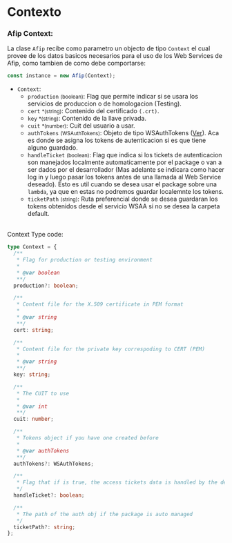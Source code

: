 # Contexto

### Afip Context:

La clase `Afip` recibe como parametro un objecto de tipo `Context` el cual provee de los datos basicos necesarios para el uso de los Web Services de Afip, como tambien de como debe comportarse:

```ts
const instance = new Afip(Context);
```

- `Context`:
  - `production` <small>(boolean)</small>: Flag que permite indicar si se usara los servicios de produccion o de homologacion (Testing).
  - `cert` <small>\*(string)</small>: Contenido del certificado `(.crt)`.
  - `key` <small>\*(string)</small>: Contenido de la llave privada.
  - `cuit` <small>\*(number)</small>: Cuit del usuario a usar.
  - `authTokens` <small>(WSAuthTokens)</small>: Objeto de tipo WSAuthTokens ([Ver](https://github.com/valiulab/afipts/blob/main/src/auth/types.ts#L5)). Aca es donde se asigna los tokens de autenticacion si es que tiene alguno guardado.
  - `handleTicket` <small>(boolean)</small>: Flag que indica si los tickets de autenticacion son manejados localmente automaticamente por el package o van a ser dados por el desarrollador (Mas adelante se indicara como hacer log in y luego pasar los tokens antes de una llamada al Web Service deseado). Esto es util cuando se desea usar el package sobre una `lambda`, ya que en estas no podremos guardar localemnte los tokens.
  - `ticketPath` <small>(string)</small>: Ruta preferencial donde se desea guardaran los tokens obtenidos desde el servicio WSAA si no se desea la carpeta default.

<br/>
Context Type code:

```ts
type Context = {
  /**
   * Flag for production or testing environment
   *
   * @var boolean
   **/
  production?: boolean;

  /**
   * Content file for the X.509 certificate in PEM format
   *
   * @var string
   **/
  cert: string;

  /**
   * Content file for the private key correspoding to CERT (PEM)
   *
   * @var string
   **/
  key: string;

  /**
   * The CUIT to use
   *
   * @var int
   **/
  cuit: number;

  /**
   * Tokens object if you have one created before
   *
   * @var authTokens
   **/
  authTokens?: WSAuthTokens;

  /**
   * Flag that if is true, the access tickets data is handled by the developer, otherwise is saved locally.
   */
  handleTicket?: boolean;

  /**
   * The path of the auth obj if the package is auto managed
   */
  ticketPath?: string;
};
```

<br>
